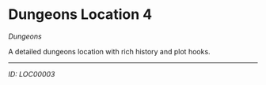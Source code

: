 # Dungeons Location 4

*Dungeons*

A detailed dungeons location with rich history and plot hooks.

---
*ID: LOC00003*